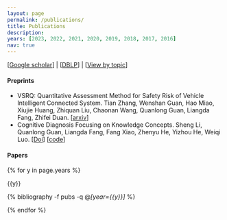 ```yaml
---
layout: page
permalink: /publications/
title: Publications
description: 
years: [2023, 2022, 2021, 2020, 2019, 2018, 2017, 2016]
nav: true
---
```


[[Google scholar](https://scholar.google.com/citations?hl=zh-CN&user=v4JiSqsAAAAJ)] | [[DBLP](https://dblp.org/pid/61/7717.html)] | [[View by topic](https://chanllon.github.io/research/)]

#### Preprints

- VSRQ: Quantitative Assessment Method for Safety Risk of Vehicle Intelligent Connected System. Tian Zhang, Wenshan Guan, Hao Miao, Xiujie Huang, Zhiquan Liu, Chaonan Wang, Quanlong Guan, Liangda Fang, Zhifei Duan. [[arxiv](https://arxiv.org/abs/2305.01898)]
- Cognitive Diagnosis Focusing on Knowledge Concepts. Sheng Li, Quanlong Guan, Liangda Fang, Fang Xiao, Zhenyu He, Yizhou He, Weiqi Luo. [[Doi](https://dl.acm.org/doi/abs/10.1145/3511808.3557096)] [[code](https://github.com/chanllon)]

<!-- #### Books

<div class="publications">

{% for y in page.years %}
  {% bibliography -f books -q @*[year={{y}}]* %}
{% endfor %}

</div> -->

#### Papers

<div class="publications">

{% for y in page.years %}
  <div>{{y}}</div>
  
  {% bibliography -f pubs -q @*[year={{y}}]* %}
 
{% endfor %}

</div>
